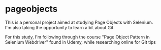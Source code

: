 # pageobjects
This is a personal project aimed at studying Page Objects with Selenium.
I'm also taking the opportunity to learn a bit about Git.

For this study, I'm following through the course "Page Object Pattern in Selenium Webdriver" found in Udemy, while researching online for Git tips
